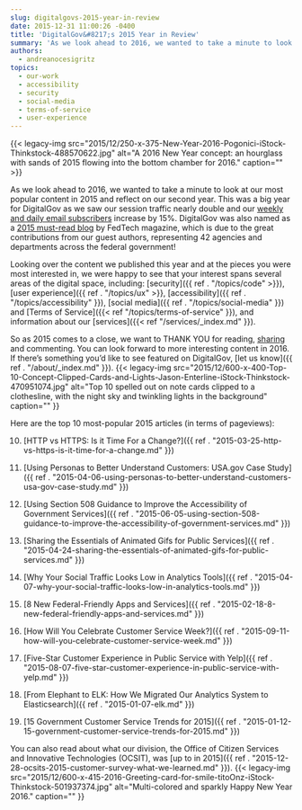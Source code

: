 ```yaml
---
slug: digitalgovs-2015-year-in-review
date: 2015-12-31 11:00:26 -0400
title: 'DigitalGov&#8217;s 2015 Year in Review'
summary: 'As we look ahead to 2016, we wanted to take a minute to look at our most popular content in 2015 and reflect on our second year. This was a big year for DigitalGov as we saw our session traffic nearly double and our weekly and daily email subscribers increase by 15%. DigitalGov was also'
authors:
  - andreanocesigritz
topics:
  - our-work
  - accessibility
  - security
  - social-media
  - terms-of-service
  - user-experience
---
```


{{< legacy-img src="2015/12/250-x-375-New-Year-2016-Pogonici-iStock-Thinkstock-488570622.jpg" alt="A 2016 New Year concept: an hourglass with sands of 2015 flowing into the bottom chamber for 2016." caption="" >}} 

As we look ahead to 2016, we wanted to take a minute to look at our most popular content in 2015 and reflect on our second year. This was a big year for DigitalGov as we saw our session traffic nearly double and our [weekly and daily email subscribers](https://public.govdelivery.com/accounts/USHOWTO/subscriber/new) increase by 15%. DigitalGov was also named as a [2015 must-read blog](http://www.fedtechmagazine.com/article/2015/12/50-must-read-federal-it-blogs-2015) by FedTech magazine, which is due to the great contributions from our guest authors, representing 42 agencies and departments across the federal government!

Looking over the content we published this year and at the pieces you were most interested in, we were happy to see that your interest spans several areas of the digital space, including: [security]({{ ref . "/topics/code" >}}), [user experience]({{ ref . "/topics/ux" >}}, [accessibility]({{ ref . "/topics/accessibility" }}), [social media]({{ ref . "/topics/social-media" }}) and [Terms of Service]({{< ref "/topics/terms-of-service" }}), and information about our [services]({{< ref "/services/_index.md" }}).

So as 2015 comes to a close, we want to THANK YOU for reading, [sharing](https://twitter.com/digital_gov) and commenting. You can look forward to more interesting content in 2016. If there’s something you’d like to see featured on DigitalGov, [let us know]({{ ref . "/about/_index.md" }}). {{< legacy-img src="2015/12/600-x-400-Top-10-Concept-Clipped-Cards-and-Lights-Jason-Enterline-iStock-Thinkstock-470951074.jpg" alt="Top 10 spelled out on note cards clipped to a clothesline, with the night sky and twinkling lights in the background" caption="" }} 

Here are the top 10 most-popular 2015 articles (in terms of pageviews):

10. [HTTP vs HTTPS: Is it Time For a Change?]({{ ref . "2015-03-25-http-vs-https-is-it-time-for-a-change.md" }})

9. [Using Personas to Better Understand Customers: USA.gov Case Study]({{ ref . "2015-04-06-using-personas-to-better-understand-customers-usa-gov-case-study.md" }})

8. [Using Section 508 Guidance to Improve the Accessibility of Government Services]({{ ref . "2015-06-05-using-section-508-guidance-to-improve-the-accessibility-of-government-services.md" }})

7. [Sharing the Essentials of Animated Gifs for Public Services]({{ ref . "2015-04-24-sharing-the-essentials-of-animated-gifs-for-public-services.md" }})

6. [Why Your Social Traffic Looks Low in Analytics Tools]({{ ref . "2015-04-07-why-your-social-traffic-looks-low-in-analytics-tools.md" }})

5. [8 New Federal-Friendly Apps and Services]({{ ref . "2015-02-18-8-new-federal-friendly-apps-and-services.md" }})

4. [How Will You Celebrate Customer Service Week?]({{ ref . "2015-09-11-how-will-you-celebrate-customer-service-week.md" }})

3. [Five-Star Customer Experience in Public Service with Yelp]({{ ref . "2015-08-07-five-star-customer-experience-in-public-service-with-yelp.md" }})

2. [From Elephant to ELK: How We Migrated Our Analytics System to Elasticsearch]({{ ref . "2015-01-07-elk.md" }})

1. [15 Government Customer Service Trends for 2015]({{ ref . "2015-01-12-15-government-customer-service-trends-for-2015.md" }})

You can also read about what our division, the Office of Citizen Services and Innovative Technologies (OCSIT), was [up to in 2015]({{ ref . "2015-12-28-ocsits-2015-customer-survey-what-we-learned.md" }}). {{< legacy-img src="2015/12/600-x-415-2016-Greeting-card-for-smile-titoOnz-iStock-Thinkstock-501937374.jpg" alt="Multi-colored and sparkly Happy New Year 2016." caption="" }}